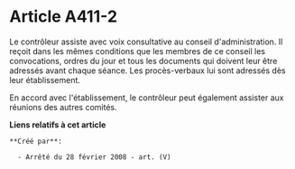 # Article A411-2

Le contrôleur assiste avec voix consultative au conseil d'administration. Il reçoit dans les mêmes conditions que les membres
de ce conseil les convocations, ordres du jour et tous les documents qui doivent leur être adressés avant chaque séance. Les
procès-verbaux lui sont adressés dès leur établissement.

En accord avec l'établissement, le contrôleur peut également assister aux réunions des autres comités.

**Liens relatifs à cet article**

	**Créé par**:

	  - Arrêté du 28 février 2008 - art. (V)
